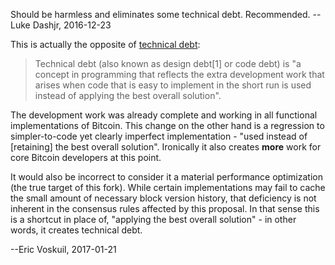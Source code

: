 Should be harmless and eliminates some technical debt. Recommended. --Luke Dashjr, 2016-12-23

This is actually the opposite of [technical debt](https://en.wikipedia.org/wiki/Technical_debt):

> Technical debt (also known as design debt[1] or code debt) is "a concept in programming that reflects the extra development work that arises when code that is easy to implement in the short run is used instead of applying the best overall solution".

The development work was already complete and working in all functional implementations of Bitcoin. This change on the other hand is a regression to simpler-to-code yet clearly imperfect implementation - "used instead of [retaining] the best overall solution". Ironically it also creates **more** work for core Bitcoin developers at this point.

It would also be incorrect to consider it a material performance optimization (the true target of this fork). While certain implementations may fail to cache the small amount of necessary block version history, that deficiency is not inherent in the consensus rules affected by this proposal. In that sense this is a shortcut in place of, "applying the best overall solution" - in other words, it creates technical debt.

--Eric Voskuil, 2017-01-21